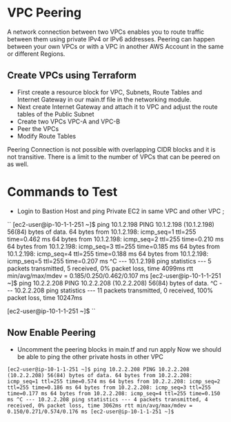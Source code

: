 # VPC Peering
A network connection between two VPCs enables you to route traffic between them using private IPv4 or IPv6 addresses. Peering can happen between your own VPCs or with a VPC in another AWS Account in the same or different Regions.

## Create VPCs using Terraform

- First create a resource block for VPC, Subnets, Route Tables and Internet Gateway in our main.tf file in the networking module.
- Next create Internet Gateway and attach it to VPC and adjust the route tables of the Public Subnet
- Create two VPCs VPC-A and VPC-B
- Peer the VPCs
- Modify Route Tables 

Peering Connection is not possible with overlapping CIDR blocks and it is not transitive. There is a limit to the number of VPCs that can be peered on as well.

# Commands to Test 

- Login to Bastion Host and ping Private EC2 in same VPC and other VPC ;  

``
[ec2-user@ip-10-1-1-251 ~]$ ping 10.1.2.198
PING 10.1.2.198 (10.1.2.198) 56(84) bytes of data.
64 bytes from 10.1.2.198: icmp_seq=1 ttl=255 time=0.462 ms
64 bytes from 10.1.2.198: icmp_seq=2 ttl=255 time=0.210 ms
64 bytes from 10.1.2.198: icmp_seq=3 ttl=255 time=0.185 ms
64 bytes from 10.1.2.198: icmp_seq=4 ttl=255 time=0.188 ms
64 bytes from 10.1.2.198: icmp_seq=5 ttl=255 time=0.207 ms
^C
--- 10.1.2.198 ping statistics ---
5 packets transmitted, 5 received, 0% packet loss, time 4099ms
rtt min/avg/max/mdev = 0.185/0.250/0.462/0.107 ms
[ec2-user@ip-10-1-1-251 ~]$ ping 10.2.2.208
PING 10.2.2.208 (10.2.2.208) 56(84) bytes of data.
^C
--- 10.2.2.208 ping statistics ---
11 packets transmitted, 0 received, 100% packet loss, time 10247ms

[ec2-user@ip-10-1-1-251 ~]$ 
``

## Now Enable Peering 
- Uncomment the peering blocks in main.tf and run apply
Now we should be able to ping the other private hosts in other VPC

``
[ec2-user@ip-10-1-1-251 ~]$ ping 10.2.2.208
PING 10.2.2.208 (10.2.2.208) 56(84) bytes of data.
64 bytes from 10.2.2.208: icmp_seq=1 ttl=255 time=0.574 ms
64 bytes from 10.2.2.208: icmp_seq=2 ttl=255 time=0.186 ms
64 bytes from 10.2.2.208: icmp_seq=3 ttl=255 time=0.177 ms
64 bytes from 10.2.2.208: icmp_seq=4 ttl=255 time=0.150 ms
^C
--- 10.2.2.208 ping statistics ---
4 packets transmitted, 4 received, 0% packet loss, time 3062ms
rtt min/avg/max/mdev = 0.150/0.271/0.574/0.176 ms
[ec2-user@ip-10-1-1-251 ~]$ 
``